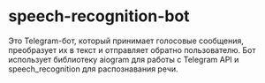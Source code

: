 # speech-recognition-bot
Это Telegram-бот, который принимает голосовые сообщения, преобразует их в текст и отправляет обратно пользователю. Бот использует библиотеку aiogram для работы с Telegram API и speech_recognition для распознавания речи.
